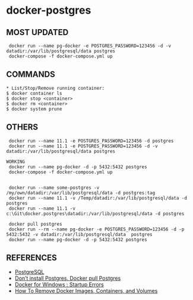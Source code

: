 # docker-postgres

## MOST UPDATED

````text
 docker run --name pg-docker -e POSTGRES_PASSWORD=123456 -d -v datadir:/var/lib/postgresql/data postgres
 docker-compose -f docker-compose.yml up
````

## COMMANDS

````text
* List/Stop/Remove running container:
$ docker container ls
$ docker stop <container>
$ docker rm <container>
$ docker system prune
````

## OTHERS

````
 docker run --name 11.1 -e POSTGRES_PASSWORD=123456 -d postgres
 docker run --name 11.1 -e POSTGRES_PASSWORD=123456 -d -v datadir:/var/lib/postgresql/data postgres

WORKING
 docker run --name pg-docker -d -p 5432:5432 postgres
 docker-compose -f docker-compose.yml up


 docker run --name some-postgres -v /my/own/datadir:/var/lib/postgresql/data -d postgres:tag
 docker run --name 11.1 -v /Temp/datadir:/var/lib/postgresql/data -d postgres
 docker run --name 11.1 -v c:\Git\docker.postgres\datadir:/var/lib/postgresql/data -d postgres

 docker pull postgres
 docker run --rm --name pg-docker -e POSTGRES_PASSWORD=123456 -d -p 5432:5432 -v datadir:/var/lib/postgresql/data  postgres
 docker run --name pg-docker -d -p 5432:5432 postgres
````

## REFERENCES

* [PostgreSQL](https://hub.docker.com/_/postgres)
* [Don’t install Postgres. Docker pull Postgres](https://hackernoon.com/dont-install-postgres-docker-pull-postgres-bee20e200198)
* [Docker for Windows : Startup Errors](https://rominirani.com/docker-for-windows-startup-errors-fb5903431eda)
* [How To Remove Docker Images, Containers, and Volumes](https://www.digitalocean.com/community/tutorials/how-to-remove-docker-images-containers-and-volumes)